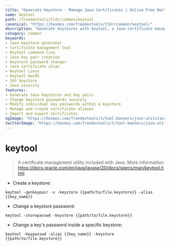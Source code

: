 ```yaml
---
title: "Generate Keystore - Manage Java Certificates | Online Free DevTools by Hexmos"
name: keytool
path: /freedevtools/tldr/common/keytool
canonical: "https://hexmos.com/freedevtools/tldr/common/keytool/"
description: "Generate keystores with keytool, a Java certificate management utility. Securely manage keys, change passwords, and create certificates using command line. Free online tool, no registration required."
category: common
keywords:
- Java keystore generator
- Certificate management tool
- Keytool command line
- Java key pair creation
- Keystore password changer
- Java certificate alias
- Keytool Linux
- Keytool macOS
- JKS keystore
- Java security
features:
- Generate Java keystores and key pairs
- Change keystore passwords securely
- Modify individual key passwords within a keystore
- Manage and create certificate aliases
- Import and export certificates
ogImage: "https://hexmos.com/freedevtools/t/tool-banners/json-utilities-banner.png"
twitterImage: "https://hexmos.com/freedevtools/t/tool-banners/json-utilities-banner.png"
---
```


# keytool

> A certificate management utility included with Java.
> More information: <https://docs.oracle.com/en/java/javase/20/docs/specs/man/keytool.html>.

- Create a keystore:

`keytool -genkeypair -v -keystore {{path/to/file.keystore}} -alias {{key_name}}`

- Change a keystore password:

`keytool -storepasswd -keystore {{path/to/file.keystore}}`

- Change a key's password inside a specific keystore:

`keytool -keypasswd -alias {{key_name}} -keystore {{path/to/file.keystore}}`
